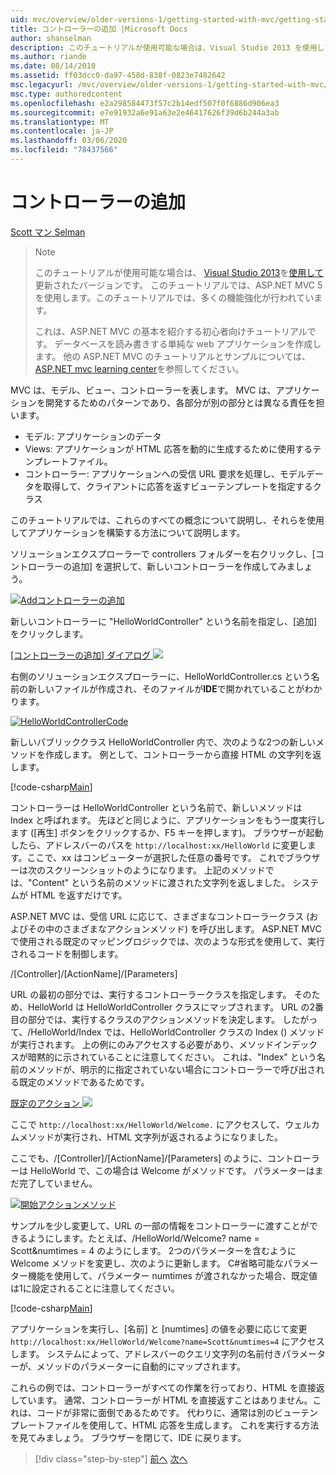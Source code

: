 ```yaml
---
uid: mvc/overview/older-versions-1/getting-started-with-mvc/getting-started-with-mvc-part2
title: コントローラーの追加 |Microsoft Docs
author: shanselman
description: このチュートリアルが使用可能な場合は、Visual Studio 2013 を使用して更新されたバージョンです。 新しいチュートリアルでは、ASP.NET MVC 5 を使用します。これにより、
ms.author: riande
ms.date: 08/14/2010
ms.assetid: ff03dcc0-da97-458d-838f-0823e7482642
msc.legacyurl: /mvc/overview/older-versions-1/getting-started-with-mvc/getting-started-with-mvc-part2
msc.type: authoredcontent
ms.openlocfilehash: e2a298584473f57c2b14edf507f0f6886d906ea3
ms.sourcegitcommit: e7e91932a6e91a63e2e46417626f39d6b244a3ab
ms.translationtype: MT
ms.contentlocale: ja-JP
ms.lasthandoff: 03/06/2020
ms.locfileid: "78437566"
---
```

# <a name="adding-a-controller"></a>コントローラーの追加

[Scott マン Selman](https://github.com/shanselman)

> > [!NOTE]
> > このチュートリアルが使用可能な場合は、 [Visual Studio 2013](https://my.visualstudio.com/Downloads?q=visual%20studio%202013)を[使用して](../../getting-started/introduction/getting-started.md)更新されたバージョンです。 このチュートリアルでは、ASP.NET MVC 5 を使用します。このチュートリアルでは、多くの機能強化が行われています。
>
>
> これは、ASP.NET MVC の基本を紹介する初心者向けチュートリアルです。 データベースを読み書きする単純な web アプリケーションを作成します。 他の ASP.NET MVC のチュートリアルとサンプルについては、 [ASP.NET mvc learning center](../../../index.md)を参照してください。

MVC は、モデル、ビュー、コントローラーを表します。 MVC は、アプリケーションを開発するためのパターンであり、各部分が別の部分とは異なる責任を担います。

- モデル: アプリケーションのデータ
- Views: アプリケーションが HTML 応答を動的に生成するために使用するテンプレートファイル。
- コントローラー: アプリケーションへの受信 URL 要求を処理し、モデルデータを取得して、クライアントに応答を返すビューテンプレートを指定するクラス

このチュートリアルでは、これらのすべての概念について説明し、それらを使用してアプリケーションを構築する方法について説明します。

ソリューションエクスプローラーで controllers フォルダーを右クリックし、[コントローラーの追加] を選択して、新しいコントローラーを作成してみましょう。

[![Addコントローラーの追加](getting-started-with-mvc-part2/_static/image2.png)](getting-started-with-mvc-part2/_static/image1.png)

新しいコントローラーに "HelloWorldController" という名前を指定し、[追加] をクリックします。

[[コントローラーの追加] ダイアログ ![](getting-started-with-mvc-part2/_static/image4.png)](getting-started-with-mvc-part2/_static/image3.png)

右側のソリューションエクスプローラーに、HelloWorldController.cs という名前の新しいファイルが作成され、そのファイルが**IDE**で開かれていることがわかります。

[![HelloWorldControllerCode](getting-started-with-mvc-part2/_static/image6.png)](getting-started-with-mvc-part2/_static/image5.png)

新しいパブリッククラス HelloWorldController 内で、次のような2つの新しいメソッドを作成します。 例として、コントローラーから直接 HTML の文字列を返します。

[!code-csharp[Main](getting-started-with-mvc-part2/samples/sample1.cs)]

コントローラーは HelloWorldController という名前で、新しいメソッドは Index と呼ばれます。 先ほどと同じように、アプリケーションをもう一度実行します ([再生] ボタンをクリックするか、F5 キーを押します)。 ブラウザーが起動したら、アドレスバーのパスを `http://localhost:xx/HelloWorld` に変更します。ここで、xx はコンピューターが選択した任意の番号です。 これでブラウザーは次のスクリーンショットのようになります。 上記のメソッドでは、"Content" という名前のメソッドに渡された文字列を返しました。 システムが HTML を返すだけです。

ASP.NET MVC は、受信 URL に応じて、さまざまなコントローラークラス (およびその中のさまざまなアクションメソッド) を呼び出します。 ASP.NET MVC で使用される既定のマッピングロジックでは、次のような形式を使用して、実行されるコードを制御します。

/[Controller]/[ActionName]/[Parameters]

URL の最初の部分では、実行するコントローラークラスを指定します。 そのため、HelloWorld は HelloWorldController クラスにマップされます。 URL の2番目の部分では、実行するクラスのアクションメソッドを決定します。 したがって、/HelloWorld/Index では、HelloWorldController クラスの Index () メソッドが実行されます。 上の例にのみアクセスする必要があり、メソッドインデックスが暗黙的に示されていることに注意してください。 これは、"Index" という名前のメソッドが、明示的に指定されていない場合にコントローラーで呼び出される既定のメソッドであるためです。

[既定のアクション ![](getting-started-with-mvc-part2/_static/image8.png)](getting-started-with-mvc-part2/_static/image7.png)

ここで `http://localhost:xx/HelloWorld/Welcome.` にアクセスして、ウェルカムメソッドが実行され、HTML 文字列が返されるようになりました。

ここでも、/[Controller]/[ActionName]/[Parameters] のように、コントローラーは HelloWorld で、この場合は Welcome がメソッドです。 パラメーターはまだ完了していません。

[![開始アクションメソッド](getting-started-with-mvc-part2/_static/image10.png)](getting-started-with-mvc-part2/_static/image9.png)

サンプルを少し変更して、URL の一部の情報をコントローラーに渡すことができるようにします。たとえば、/HelloWorld/Welcome? name = Scott&amp;numtimes = 4 のようにします。 2つのパラメーターを含むように Welcome メソッドを変更し、次のように更新します。 C#省略可能なパラメーター機能を使用して、パラメーター numtimes が渡されなかった場合、既定値は1に設定されることに注意してください。

[!code-csharp[Main](getting-started-with-mvc-part2/samples/sample2.cs)]

アプリケーションを実行し、[名前] と [numtimes] の値を必要に応じて変更 `http://localhost:xx/HelloWorld/Welcome?name=Scott&numtimes=4` にアクセスします。 システムによって、アドレスバーのクエリ文字列の名前付きパラメーターが、メソッドのパラメーターに自動的にマップされます。

これらの例では、コントローラーがすべての作業を行っており、HTML を直接返しています。 通常、コントローラーが HTML を直接返すことはありません。これは、コードが非常に面倒であるためです。 代わりに、通常は別のビューテンプレートファイルを使用して、HTML 応答を生成します。 これを実行する方法を見てみましょう。 ブラウザーを閉じて、IDE に戻ります。

> [!div class="step-by-step"]
> [前へ](getting-started-with-mvc-part1.md)
> [次へ](getting-started-with-mvc-part3.md)
